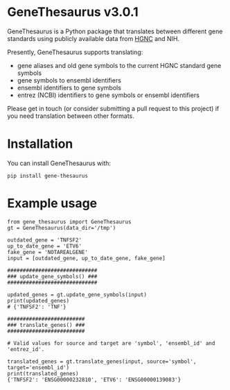 # GeneThesaurus v3.0.1

GeneThesaurus is a Python package that translates between different gene standards using publicly available data from [HGNC](https://www.genenames.org/) and NIH.

Presently, GeneThesaurus supports translating:
- gene aliases and old gene symbols to the current HGNC standard gene symbols
- gene symbols to ensembl identifiers
- ensembl identifiers to gene symbols
- entrez (NCBI) identifiers to gene symbols or ensembl identifiers

Please get in touch (or consider submitting a pull request to this project) if you need translation between other formats.

# Installation

You can install GeneThesaurus with:
```
pip install gene-thesaurus
```

# Example usage
```
from gene_thesaurus import GeneThesaurus
gt = GeneThesaurus(data_dir='/tmp')

outdated_gene = 'TNFSF2'
up_to_date_gene = 'ETV6'
fake_gene = 'NOTAREALGENE'
input = [outdated_gene, up_to_date_gene, fake_gene]

#############################
### update_gene_symbols() ###
#############################

updated_genes = gt.update_gene_symbols(input)
print(updated_genes)
# {'TNFSF2': 'TNF'}

#########################
### translate_genes() ###
#########################

# Valid values for source and target are 'symbol', 'ensembl_id' and 'entrez_id'.

translated_genes = gt.translate_genes(input, source='symbol', target='ensembl_id')
print(translated_genes)
{'TNFSF2': 'ENSG00000232810', 'ETV6': 'ENSG00000139083'}

```
